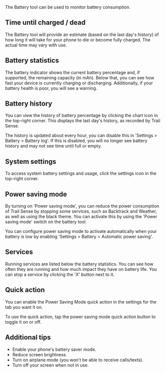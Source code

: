 The Battery tool can be used to monitor battery consumption.

## Time until charged / dead
The Battery tool will provide an estimate (based on the last day's history) of how long it will take for your phone to die or become fully charged. The actual time may vary with use.

## Battery statistics
The battery indicator shows the current battery percentage and, if supported, the remaining capacity (in mAh). Below that, you can see how fast your device is currently charging or discharging. Additionally, if your battery health is poor, you will see a warning.

## Battery history
You can view the history of battery percentage by clicking the chart icon in the top-right corner. This displays the last day's history, as recorded by Trail Sense.

The history is updated about every hour, you can disable this in 'Settings > Battery > Battery log'. If this is disabled, you will no longer see battery history and may not see time until full or empty.

## System settings
To access system battery settings and usage, click the settings icon in the top-right corner.

## Power saving mode
By turning on 'Power saving mode', you can reduce the power consumption of Trail Sense by stopping some services, such as Backtrack and Weather, as well as using the black theme. You can activate this by using the 'Power saving mode' switch on the battery tool.

You can configure power saving mode to activate automatically when your battery is low by enabling 'Settings > Battery > Automatic power saving'.

## Services
Running services are listed below the battery statistics. You can see how often they are running and how much impact they have on battery life. You can stop a service by clicking the 'X' button next to it.

## Quick action
You can enable the Power Saving Mode quick action in the settings for the tab you want it on.

To use the quick action, tap the power saving mode quick action button to toggle it on or off.

## Additional tips
- Enable your phone's battery saver mode.
- Reduce screen brightness.
- Turn on airplane mode (you won't be able to receive calls/texts).
- Turn off your screen when not in use.
